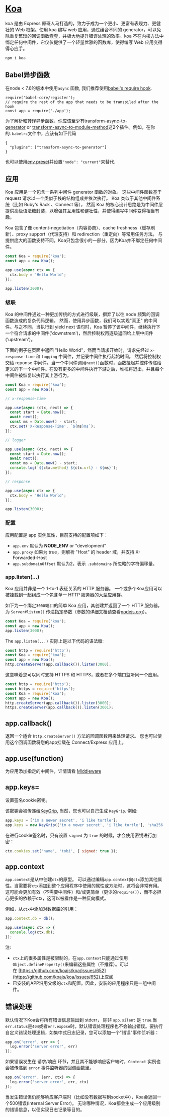 # [Koa](https://www.koajs.com.cn/)

koa 是由 Express 原班人马打造的，致力于成为一个更小、更富有表现力、更健壮的 Web 框架。使用 koa 编写 web 应用，通过组合不同的 generator，可以免除重复繁琐的回调函数嵌套，并极大地提升错误处理的效率。koa 不在内核方法中绑定任何中间件，它仅仅提供了一个轻量优雅的函数库，使得编写 Web 应用变得得心应手。

```bash
npm i koa
```

## Babel异步函数

在node < 7.6的版本中使用`async` 函数, 我们推荐使用[babel's require hook](http://babeljs.io/docs/usage/require/).

```
require('babel-core/register');
// require the rest of the app that needs to be transpiled after the hook
const app = require('./app');
```

为了解析和转译异步函数，你应该至少有[transform-async-to-generator](http://babeljs.io/docs/plugins/transform-async-to-generator/) or [transform-async-to-module-method](http://babeljs.io/docs/plugins/transform-async-to-module-method/)这2个插件。例如，在你的`.babelrc`文件中，应该有如下代码

```
{
  "plugins": ["transform-async-to-generator"]
}
```

也可以使用[env preset](http://babeljs.io/docs/plugins/preset-env/)并设置`"node": "current"`来替代.

## 应用

Koa 应用是一个包含一系列中间件 generator 函数的对象。 这些中间件函数基于 request 请求以一个类似于栈的结构组成并依次执行。 Koa 类似于其他中间件系统（比如 Ruby's Rack 、Connect 等）， 然而 Koa 的核心设计思路是为中间件层提供高级语法糖封装，以增强其互用性和健壮性，并使得编写中间件变得相当有趣。

Koa 包含了像 content-negotiation（内容协商）、cache freshness（缓存刷新）、proxy support（代理支持）和 redirection（重定向）等常用任务方法。 与提供庞大的函数支持不同，Koa只包含很小的一部分，因为Koa并不绑定任何中间件。

```js
const Koa = require('koa');
const app = new Koa();

app.use(async ctx => {
  ctx.body = 'Hello World';
});

app.listen(3000);
```

### 级联

Koa 的中间件通过一种更加传统的方式进行级联，摒弃了以往 node 频繁的回调函数造成的复杂代码逻辑。 然而，使用异步函数，我们可以实现"真正" 的中间件。与之不同，当执行到 yield next 语句时，Koa 暂停了该中间件，继续执行下一个符合请求的中间件('downstrem')，然后控制权再逐级返回给上层中间件('upstream')。

下面的例子在页面中返回 "Hello World"，然而当请求开始时，请求先经过 `x-response-time` 和 `logging` 中间件，并记录中间件执行起始时间。 然后将控制权交给 reponse 中间件。当一个中间件调用`next()`函数时，函数挂起并控件传递给定义的下一个中间件。在没有更多的中间件执行下游之后，堆栈将退出，并且每个中间件被恢复以执行其上游行为。

```js
const Koa = require('koa');
const app = new Koa();

// x-response-time

app.use(async (ctx, next) => {
  const start = Date.now();
  await next();
  const ms = Date.now() - start;
  ctx.set('X-Response-Time', `${ms}ms`);
});

// logger

app.use(async (ctx, next) => {
  const start = Date.now();
  await next();
  const ms = Date.now() - start;
  console.log(`${ctx.method} ${ctx.url} - ${ms}`);
});

// response

app.use(async ctx => {
  ctx.body = 'Hello World';
});

app.listen(3000);
```

### 配置

应用配置是 app 实例属性，目前支持的配置项如下：

- `app.env` 默认为 **NODE_ENV** or "development"
- `app.proxy` 如果为 true，则解析 "Host" 的 header 域，并支持 X-Forwarded-Host
- `app.subdomainOffset` 默认为2，表示 `.subdomains` 所忽略的字符偏移量。 

### app.listen(...)

Koa 应用并非是一个 1-to-1 表征关系的 HTTP 服务器。 一个或多个Koa应用可以被挂载到一起组成一个包含单一 HTTP 服务器的大型应用群。

如下为一个绑定`3000`端口的简单 Koa 应用，其创建并返回了一个 HTTP 服务器，为 `Server#listen()` 传递指定参数（参数的详细文档请查看[nodejs.org](http://nodejs.org/api/http.html#http_server_listen_port_hostname_backlog_callback)）。

```js
const Koa = require('koa');
const app = new Koa();
app.listen(3000);
```

The `app.listen(...)` 实际上是以下代码的语法糖:

```js
const http = require('http');
const Koa = require('koa');
const app = new Koa();
http.createServer(app.callback()).listen(3000);
```

这意味着您可以同时支持 HTTPS 和 HTTPS，或者在多个端口监听同一个应用。

```js
const http = require('http');
const https = require('https');
const Koa = require('koa');
const app = new Koa();
http.createServer(app.callback()).listen(3000);
https.createServer(app.callback()).listen(3001);
```

## app.callback()

返回一个适合 `http.createServer()` 方法的回调函数用来处理请求。 您也可以使用这个回调函数将您的app挂载在 Connect/Express 应用上。

## app.use(function)

为应用添加指定的中间件，详情请看 [Middleware](https://github.com/koajs/koa/wiki#middleware)

## app.keys=

设置签名cookie密钥。

该密钥会被传递给[KeyGrip](https://github.com/jed/keygrip), 当然，您也可以自己生成 `KeyGrip`. 例如:

```js
app.keys = ['im a newer secret', 'i like turtle'];
app.keys = new KeyGrip(['im a newer secret', 'i like turtle'], 'sha256');
```

在进行cookie签名时，只有设置 `signed` 为 `true` 的时候，才会使用密钥进行加密：

```js
ctx.cookies.set('name', 'tobi', { signed: true });
```

## app.context

`app.context`是从中创建`ctx`的原型。 可以通过编辑`app.context`向`ctx`添加其他属性。当需要将`ctx`添加到整个应用程序中使用的属性或方法时，这将会非常有用。这可能会更加有效（不需要中间件）和/或更简单（更少的`require()`），而不必担心更多的依赖于ctx，这可以被看作是一种反向模式。

例如，从`ctx`中添加对数据库的引用：

```js
app.context.db = db();

app.use(async ctx => {
  console.log(ctx.db);
});
```

注:

- `ctx`上的很多属性是被限制的，在`app.context`只能通过使用`Object.defineProperty()`来编辑这些属性（不推荐）。可以在 [https://github.com/koajs/koa/issues/652](https://github.com/koajs/koa/issues/652)上查阅
- 已安装的APP沿用父级的`ctx`和配置。因此，安装的应用程序只是一组中间件。

## 错误处理

默认情况下Koa会将所有错误信息输出到 stderr， 除非 `app.silent` 是 `true`.当`err.status`是`404`或者`err.expose`时，默认错误处理程序也不会输出错误。要执行自定义错误处理逻辑，如集中式日志记录，您可以添加一个"错误"事件侦听器：

```js
app.on('error', err => {
  log.error('server error', err)
});
```

如果错误发生在 请求/响应 环节，并且其不能够响应客户端时，`Contenxt` 实例也会被传递到 `error` 事件监听器的回调函数里。

```js
app.on('error', (err, ctx) => {
  log.error('server error', err, ctx)
});
```

当发生错误但仍能够响应客户端时（比如没有数据写到socket中），Koa会返回一个500错误(Internal Server Error)。 无论哪种情况，Koa都会生成一个应用级别的错误信息，以便实现日志记录等目的。
